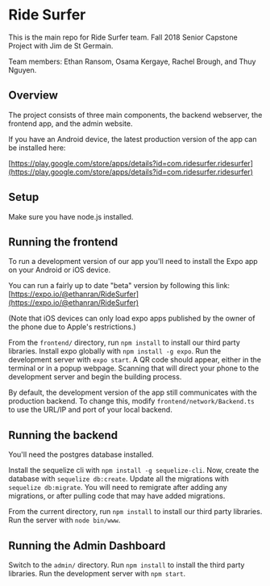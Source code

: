# Ride Surfer

This is the main repo for Ride Surfer team. Fall 2018 Senior Capstone Project 
with Jim de St Germain.

Team members: Ethan Ransom, Osama Kergaye, Rachel Brough, and Thuy Nguyen. 

## Overview

The project consists of three main components, the backend webserver,
the frontend app, and the admin website.

If you have an Android device, the latest production version of
the app can be installed here:

[https://play.google.com/store/apps/details?id=com.ridesurfer.ridesurfer](https://play.google.com/store/apps/details?id=com.ridesurfer.ridesurfer)

## Setup

Make sure you have node.js installed.

## Running the frontend

To run a development version of our app you'll need to install the
Expo app on your Android or iOS device.

You can run a fairly up to date "beta" version by following this link:
[https://expo.io/@ethanran/RideSurfer](https://expo.io/@ethanran/RideSurfer)

(Note that iOS devices can only load expo apps published by the owner
of the phone due to Apple's restrictions.)

From the `frontend/` directory, run `npm install` to install our third
party libraries. Install expo globally with `npm install -g expo`. Run
the development server with `expo start`. A QR code should appear, 
either in the terminal or in a popup webpage. Scanning that will direct
your phone to the development server and begin the building process.

By default, the development version of the app still communicates with 
the production backend. To change this, modify `frontend/network/Backend.ts`
to use the URL/IP and port of your local backend.

## Running the backend

You'll need the postgres database installed.

Install the sequelize cli with `npm install -g sequelize-cli`. Now, create
the database with `sequelize db:create`. Update all the migrations with 
`sequelize db:migrate`. You will need to remigrate after adding any migrations,
or after pulling code that may have added migrations.

From the current directory, run `npm install` to install our third party
libraries. Run the server with `node bin/www`.

## Running the Admin Dashboard

Switch to the `admin/` directory. Run `npm install` to install the third
party libraries. Run the development server with `npm start`. 
